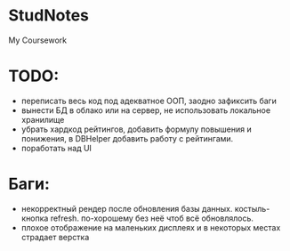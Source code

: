 # StudNotes

My Coursework

# TODO:
- переписать весь код под адекватное ООП, заодно зафиксить баги
- вынести БД в облако или на сервер, не использовать локальное хранилище
- убрать хардкод рейтингов, добавить формулу повышения и понижения, в DBHelper добавить работу с рейтингами.
- поработать над UI

# Баги:
- некорректный рендер после обновления базы данных. костыль-кнопка refresh. по-хорошему без неё чтоб всё обновлялось.
- плохое отображение на маленьких дисплеях и в некоторых местах страдает верстка
